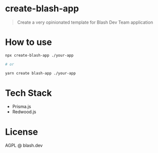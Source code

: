 # create-blash-app

> Create a very opinionated template for Blash Dev Team application

# How to use

```sh
npx create-blash-app ./your-app

# or

yarn create blash-app ./your-app
```

# Tech Stack

- Prisma.js
- Redwood.js

# License

AGPL @ blash.dev
